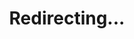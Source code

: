 ---
title: Redirecting...
layout: redirect
sitemap: false
permalink: /participants/Norway
redirect_to: /participants/NOR/
---